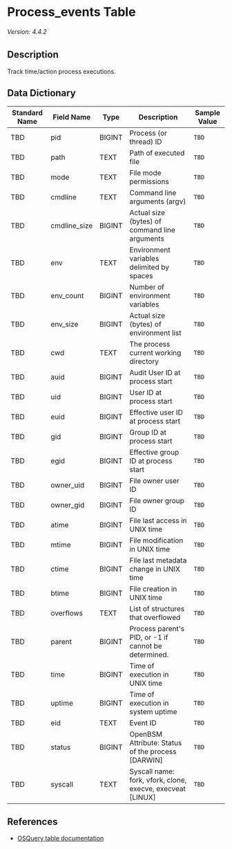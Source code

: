 # Process_events Table
###### Version: 4.4.2

## Description
Track time/action process executions.

## Data Dictionary
|Standard Name|Field Name|Type|Description|Sample Value|
|---|---|---|---|---|
|TBD|pid|BIGINT|Process (or thread) ID|`TBD`|
|TBD|path|TEXT|Path of executed file|`TBD`|
|TBD|mode|TEXT|File mode permissions|`TBD`|
|TBD|cmdline|TEXT|Command line arguments (argv)|`TBD`|
|TBD|cmdline_size|BIGINT|Actual size (bytes) of command line arguments|`TBD`|
|TBD|env|TEXT|Environment variables delimited by spaces|`TBD`|
|TBD|env_count|BIGINT|Number of environment variables|`TBD`|
|TBD|env_size|BIGINT|Actual size (bytes) of environment list|`TBD`|
|TBD|cwd|TEXT|The process current working directory|`TBD`|
|TBD|auid|BIGINT|Audit User ID at process start|`TBD`|
|TBD|uid|BIGINT|User ID at process start|`TBD`|
|TBD|euid|BIGINT|Effective user ID at process start|`TBD`|
|TBD|gid|BIGINT|Group ID at process start|`TBD`|
|TBD|egid|BIGINT|Effective group ID at process start|`TBD`|
|TBD|owner_uid|BIGINT|File owner user ID|`TBD`|
|TBD|owner_gid|BIGINT|File owner group ID|`TBD`|
|TBD|atime|BIGINT|File last access in UNIX time|`TBD`|
|TBD|mtime|BIGINT|File modification in UNIX time|`TBD`|
|TBD|ctime|BIGINT|File last metadata change in UNIX time|`TBD`|
|TBD|btime|BIGINT|File creation in UNIX time|`TBD`|
|TBD|overflows|TEXT|List of structures that overflowed|`TBD`|
|TBD|parent|BIGINT|Process parent's PID, or -1 if cannot be determined.|`TBD`|
|TBD|time|BIGINT|Time of execution in UNIX time|`TBD`|
|TBD|uptime|BIGINT|Time of execution in system uptime|`TBD`|
|TBD|eid|TEXT|Event ID|`TBD`|
|TBD|status|BIGINT|OpenBSM Attribute: Status of the process [DARWIN]|`TBD`|
|TBD|syscall|TEXT|Syscall name: fork, vfork, clone, execve, execveat [LINUX]|`TBD`|

## References
* [OSQuery table documentation](https://osquery.io/schema/current#process_events)
